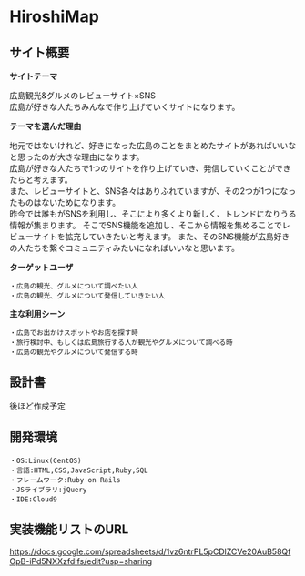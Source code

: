 # HiroshiMap

## サイト概要

**サイトテーマ**

広島観光&グルメのレビューサイト×SNS<br>
広島が好きな人たちみんなで作り上げていくサイトになります。

**テーマを選んだ理由**

地元ではないけれど、好きになった広島のことをまとめたサイトがあればいいなと思ったのが大きな理由になります。<br>
広島が好きな人たちで1つのサイトを作り上げていき、発信していくことができたらと考えます。<br>
また、レビューサイトと、SNS各々はありふれていますが、その2つが1つになったものはないためになります。<br>
昨今では誰もがSNSを利用し、そこにより多くより新しく、トレンドになりうる情報が集まります。
そこでSNS機能を追加し、そこから情報を集めることでレビューサイトを拡充していきたいと考えます。
また、そのSNS機能が広島好きの人たちを繋ぐコミュニティみたいになればいいなと思います。

**ターゲットユーザ**

	・広島の観光、グルメについて調べたい人
	・広島の観光、グルメについて発信していきたい人

**主な利用シーン**

	・広島でお出かけスポットやお店を探す時
	・旅行検討中、もしくは広島旅行する人が観光やグルメについて調べる時
	・広島の観光やグルメについて発信する時

## 設計書

後ほど作成予定

## 開発環境

	・OS:Linux(CentOS)
	・言語:HTML,CSS,JavaScript,Ruby,SQL
	・フレームワーク:Ruby on Rails
	・JSライブラリ:jQuery
	・IDE:Cloud9

<!-- ## 使用素材 -->

## 実装機能リストのURL

https://docs.google.com/spreadsheets/d/1vz6ntrPL5pCDlZCVe20AuB58QfOpB-iPd5NXXzfdIfs/edit?usp=sharing